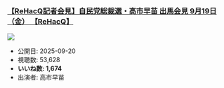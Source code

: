 ### [【ReHacQ記者会見】自民党総裁選・高市早苗 出馬会見 9月19日（金） 【ReHacQ】](https://www.youtube.com/watch?v=QoRyscjXMV8)
[![](https://img.youtube.com/vi/QoRyscjXMV8/sddefault.jpg)](https://www.youtube.com/watch?v=QoRyscjXMV8)
-   公開日: 2025-09-20
-   視聴数: 53,628
-   **いいね数: 1,674**
-   出演者: 高市早苗
